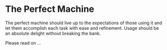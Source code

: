 # The Perfect Machine

The perfect machine should live up to the expectations of those using it and let them accomplish each task with ease and refinement. Usage should be an absolute delight without breaking the bank.

Please read on ...


